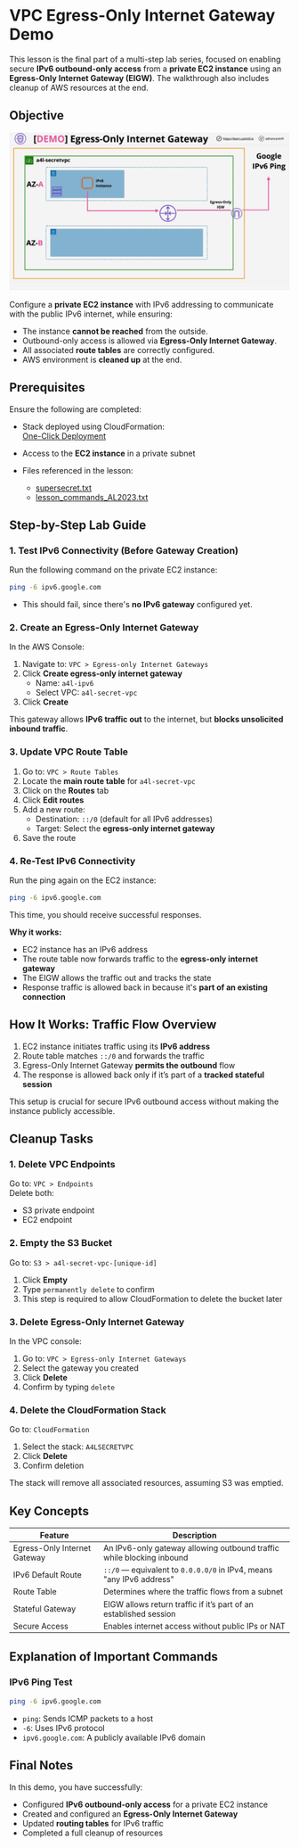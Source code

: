# VPC Egress-Only Internet Gateway Demo

This lesson is the final part of a multi-step lab series, focused on enabling secure **IPv6 outbound-only access** from a **private EC2 instance** using an **Egress-Only Internet Gateway (EIGW)**. The walkthrough also includes cleanup of AWS resources at the end.

## Objective

![alt text](image-9.png)

Configure a **private EC2 instance** with IPv6 addressing to communicate with the public IPv6 internet, while ensuring:

- The instance **cannot be reached** from the outside.
- Outbound-only access is allowed via **Egress-Only Internet Gateway**.
- All associated **route tables** are correctly configured.
- AWS environment is **cleaned up** at the end.

## Prerequisites

Ensure the following are completed:

- Stack deployed using CloudFormation:  
  [One-Click Deployment](https://console.aws.amazon.com/cloudformation/home?region=us-east-1#/stacks/create/review?templateURL=https://learn-cantrill-labs.s3.amazonaws.com/awscoursedemos/0025-aws-associate-vpc-vpcendpoints/privatevpc_AL2023.yaml&stackName=A4LSECRETVPC)

- Access to the **EC2 instance** in a private subnet
- Files referenced in the lesson:
  - [supersecret.txt](https://learn-cantrill-labs.s3.amazonaws.com/awscoursedemos/0025-aws-associate-vpc-vpcendpoints/supersecret.txt)
  - [lesson_commands_AL2023.txt](https://learn-cantrill-labs.s3.amazonaws.com/awscoursedemos/0025-aws-associate-vpc-vpcendpoints/lesson_commands_AL2023.txt)

## Step-by-Step Lab Guide

### 1. Test IPv6 Connectivity (Before Gateway Creation)

Run the following command on the private EC2 instance:

```bash
ping -6 ipv6.google.com
```

- This should fail, since there's **no IPv6 gateway** configured yet.

### 2. Create an Egress-Only Internet Gateway

In the AWS Console:

1. Navigate to: `VPC > Egress-only Internet Gateways`
2. Click **Create egress-only internet gateway**
   - Name: `a4l-ipv6`
   - Select VPC: `a4l-secret-vpc`
3. Click **Create**

This gateway allows **IPv6 traffic out** to the internet, but **blocks unsolicited inbound traffic**.

### 3. Update VPC Route Table

1. Go to: `VPC > Route Tables`
2. Locate the **main route table** for `a4l-secret-vpc`
3. Click on the **Routes** tab
4. Click **Edit routes**
5. Add a new route:
   - Destination: `::/0` (default for all IPv6 addresses)
   - Target: Select the **egress-only internet gateway**
6. Save the route

### 4. Re-Test IPv6 Connectivity

Run the ping again on the EC2 instance:

```bash
ping -6 ipv6.google.com
```

This time, you should receive successful responses.

**Why it works:**

- EC2 instance has an IPv6 address
- The route table now forwards traffic to the **egress-only internet gateway**
- The EIGW allows the traffic out and tracks the state
- Response traffic is allowed back in because it's **part of an existing connection**

## How It Works: Traffic Flow Overview

1. EC2 instance initiates traffic using its **IPv6 address**
2. Route table matches `::/0` and forwards the traffic
3. Egress-Only Internet Gateway **permits the outbound** flow
4. The response is allowed back only if it’s part of a **tracked stateful session**

This setup is crucial for secure IPv6 outbound access without making the instance publicly accessible.

## Cleanup Tasks

### 1. Delete VPC Endpoints

Go to: `VPC > Endpoints`  
Delete both:

- S3 private endpoint
- EC2 endpoint

### 2. Empty the S3 Bucket

Go to: `S3 > a4l-secret-vpc-[unique-id]`

1. Click **Empty**
2. Type `permanently delete` to confirm
3. This step is required to allow CloudFormation to delete the bucket later

### 3. Delete Egress-Only Internet Gateway

In the VPC console:

1. Go to: `VPC > Egress-only Internet Gateways`
2. Select the gateway you created
3. Click **Delete**
4. Confirm by typing `delete`

### 4. Delete the CloudFormation Stack

Go to: `CloudFormation`

1. Select the stack: `A4LSECRETVPC`
2. Click **Delete**
3. Confirm deletion

The stack will remove all associated resources, assuming S3 was emptied.

## Key Concepts

| Feature                      | Description                                                           |
| ---------------------------- | --------------------------------------------------------------------- |
| Egress-Only Internet Gateway | An IPv6-only gateway allowing outbound traffic while blocking inbound |
| IPv6 Default Route           | `::/0` — equivalent to `0.0.0.0/0` in IPv4, means "any IPv6 address"  |
| Route Table                  | Determines where the traffic flows from a subnet                      |
| Stateful Gateway             | EIGW allows return traffic if it’s part of an established session     |
| Secure Access                | Enables internet access without public IPs or NAT                     |

## Explanation of Important Commands

### IPv6 Ping Test

```bash
ping -6 ipv6.google.com
```

- `ping`: Sends ICMP packets to a host
- `-6`: Uses IPv6 protocol
- `ipv6.google.com`: A publicly available IPv6 domain

## Final Notes

In this demo, you have successfully:

- Configured **IPv6 outbound-only access** for a private EC2 instance
- Created and configured an **Egress-Only Internet Gateway**
- Updated **routing tables** for IPv6 traffic
- Completed a full cleanup of resources
